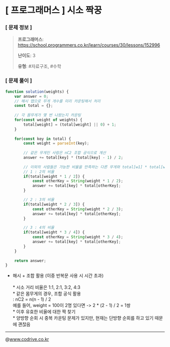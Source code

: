 # [ 프로그래머스 ] 시소 짝꿍

### [ 문제 정보 ]
> **프로그래머스**: https://school.programmers.co.kr/learn/courses/30/lessons/152996
> 
> **난이도**: 3
>
> **유형**: #자료구조, #수학


### [ 문제 풀이 ]
```JavaScript
function solution(weights) {
    var answer = 0;
    // 해시 맵으로 무게 개수를 미리 카운팅해서 처리
    const total = {};
    
    // 각 몸무게가 몇 번 나왔는지 카운팅
    for(const weight of weights) {
        total[weight] = (total[weight] || 0) + 1;
    }
    
    for(const key in total) {
        const weight = parseInt(key);
        
        // 같은 무게인 사람은 nC2 조합 공식으로 계산
        answer += total[key] * (total[key] - 1) / 2;
        
        // 이외의 사람들은 가능한 비율을 만족하는 다른 무게와 total[w1] * total[w2]로 계산
        // 1 : 2의 비율
        if(total[weight * 1 / 2]) {
            const otherKey = String(weight * 1 / 2);
            answer += total[key] * total[otherKey];
        }

        // 2 : 3의 비율
        if(total[weight * 2 / 3]) {
            const otherKey = String(weight * 2 / 3);
            answer += total[key] * total[otherKey];
        }

        // 3 : 4의 비율
        if(total[weight * 3 / 4]) {
            const otherKey = String(weight * 3 / 4);
            answer += total[key] * total[otherKey];
        }
    }
    
    return answer;
}
```
* 해시 + 조합 활용 (이중 반복문 사용 시 시간 초과)<br><br>* 시소 거리 비율은 1:1, 2:1, 3:2, 4:3<br>* 같은 몸무게의 경우, 조합 공식 활용<br>: nC2 = n(n - 1) / 2<br>예를 들어, weight = 100이 2명 있다면 -> 2 * (2 - 1) / 2 = 1쌍<br>* 이후 유효한 비율에 대한 짝 찾기<br>* 양방향 순회 시 중복 카운팅 문제가 있지만, 현재는 단방향 순회를 하고 있기 때문에 괜찮음<br>


---
@www.codrive.co.kr